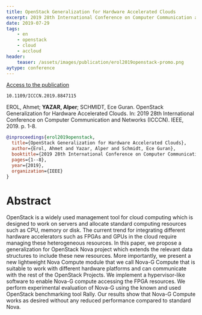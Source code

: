```yaml
---
title: OpenStack Generalization for Hardware Accelerated Clouds
excerpt: 2019 28th International Conference on Computer Communication and Networks (ICCCN). IEEE, 2019
date: 2019-07-29
tags:
    - en
    - openstack
    - cloud
    - accloud
header:
    teaser: /assets/images/publication/erol2019openstack-promo.png
aytype: conference
---
```


[Access to the publication](https://doi.org/10.1109/ICCCN.2019.8847115)

`10.1109/ICCCN.2019.8847115`

EROL, Ahmet; **YAZAR, Alper**; SCHMIDT, Ece Guran. OpenStack Generalization for
Hardware Accelerated Clouds. In: 2019 28th International Conference on Computer
Communication and Networks (ICCCN). IEEE, 2019. p. 1-8.

```bibtex
@inproceedings{erol2019openstack,
  title={OpenStack Generalization for Hardware Accelerated Clouds},
  author={Erol, Ahmet and Yazar, Alper and Schmidt, Ece Guran},
  booktitle={2019 28th International Conference on Computer Communication and Networks (ICCCN)},
  pages={1--8},
  year={2019},
  organization={IEEE}
}
```

# Abstract

OpenStack is a widely used management tool for cloud computing which is designed
to work on servers and allocate standard computing resources such as CPU, memory
or disk. The current trend for integrating different hardware accelerators such
as FPGAs and GPUs in the cloud require managing these heterogeneous resources.
In this paper, we propose a generalization for OpenStack Nova project which
extends the relevant data structures to include these new resources. More
importantly, we present a new lightweight Nova Compute module that we call
Nova-G Compute that is suitable to work with different hardware platforms and
can communicate with the rest of the OpenStack Projects. We implement a
hypervisor-like software to enable Nova-G compute accessing the FPGA resources.
We perform experimental evaluation of Nova-G using the known and used OpenStack
benchmarking tool Rally. Our results show that Nova-G Compute works as desired
without any reduced performance compared to standard Nova.
